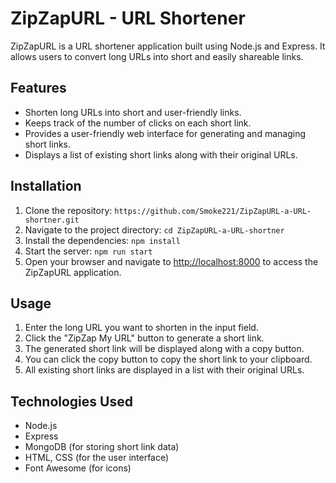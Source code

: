 # ZipZapURL - URL Shortener

ZipZapURL is a URL shortener application built using Node.js and Express. It allows users to convert long URLs into short and easily shareable links.

## Features

- Shorten long URLs into short and user-friendly links.
- Keeps track of the number of clicks on each short link.
- Provides a user-friendly web interface for generating and managing short links.
- Displays a list of existing short links along with their original URLs.

## Installation

1. Clone the repository: ```https://github.com/Smoke221/ZipZapURL-a-URL-shortner.git ```
2. Navigate to the project directory: ```cd ZipZapURL-a-URL-shortner```
3. Install the dependencies: ```npm install```
4. Start the server: ```npm run start```
5. Open your browser and navigate to [http://localhost:8000](http://localhost:8000) to access the ZipZapURL application.

## Usage

1. Enter the long URL you want to shorten in the input field.
2. Click the "ZipZap My URL" button to generate a short link.
3. The generated short link will be displayed along with a copy button.
4. You can click the copy button to copy the short link to your clipboard.
5. All existing short links are displayed in a list with their original URLs.

## Technologies Used

- Node.js
- Express
- MongoDB (for storing short link data)
- HTML, CSS (for the user interface)
- Font Awesome (for icons)








